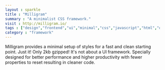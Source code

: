 ```yaml
---
layout : sparkle
title : "Milligram"
summary : "A minimalist CSS framework."
visit : http://milligram.io/
tags : ["design","frontend","ui","minimal","css","javascript","html","opensource"]
category : "framework"
---
```


Milligram provides a minimal setup of styles for a fast and clean starting point. Just it! Only 2kb gzipped! It's not about a UI framework. Specially designed for better performance and higher productivity with fewer properties to reset resulting in cleaner code.